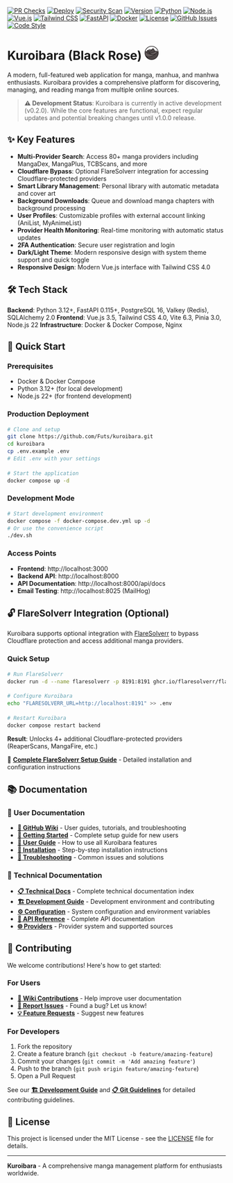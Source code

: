 [![PR Checks](https://github.com/Futs/kuroibara/actions/workflows/pr-checks.yml/badge.svg)](https://github.com/Futs/kuroibara/actions/workflows/pr-checks.yml)
[![Deploy](https://github.com/Futs/kuroibara/actions/workflows/deploy.yml/badge.svg)](https://github.com/Futs/kuroibara/actions/workflows/deploy.yml)
[![Security Scan](https://github.com/Futs/kuroibara/actions/workflows/security-scan.yml/badge.svg)](https://github.com/Futs/kuroibara/actions/workflows/security-scan.yml)
[![Version](https://img.shields.io/badge/version-0.2.0-blue.svg)](https://github.com/Futs/kuroibara/releases)
[![Python](https://img.shields.io/badge/python-3.12+-blue.svg)](https://www.python.org/)
[![Node.js](https://img.shields.io/badge/node.js-22-green.svg)](https://nodejs.org/)
[![Vue.js](https://img.shields.io/badge/vue.js-3.5.13-4FC08D.svg)](https://vuejs.org/)
[![Tailwind CSS](https://img.shields.io/badge/tailwind-4.0.0-38B2AC.svg)](https://tailwindcss.com/)
[![FastAPI](https://img.shields.io/badge/fastapi-0.115+-009688.svg)](https://fastapi.tiangolo.com/)
[![Docker](https://img.shields.io/badge/docker-ready-2496ED.svg)](https://www.docker.com/)
[![License](https://img.shields.io/badge/license-MIT-green.svg)](LICENSE)
[![GitHub Issues](https://img.shields.io/github/issues/Futs/kuroibara.svg)](https://github.com/Futs/kuroibara/issues)
[![Code Style](https://img.shields.io/badge/code%20style-black-000000.svg)](https://github.com/psf/black)

# Kuroibara (Black Rose) <img src="frontend/app/public/assets/logo/logo.png" alt="Kuroibara Logo" width="32" height="32">

A modern, full-featured web application for manga, manhua, and manhwa enthusiasts. Kuroibara provides a comprehensive platform for discovering, managing, and reading manga from multiple online sources.

> **⚠️ Development Status**: Kuroibara is currently in active development (v0.2.0). While the core features are functional, expect regular updates and potential breaking changes until v1.0.0 release.

## ✨ Key Features

- **Multi-Provider Search**: Access 80+ manga providers including MangaDex, MangaPlus, TCBScans, and more
- **Cloudflare Bypass**: Optional FlareSolverr integration for accessing Cloudflare-protected providers
- **Smart Library Management**: Personal library with automatic metadata and cover art
- **Background Downloads**: Queue and download manga chapters with background processing
- **User Profiles**: Customizable profiles with external account linking (AniList, MyAnimeList)
- **Provider Health Monitoring**: Real-time monitoring with automatic status updates
- **2FA Authentication**: Secure user registration and login
- **Dark/Light Theme**: Modern responsive design with system theme support and quick toggle
- **Responsive Design**: Modern Vue.js interface with Tailwind CSS 4.0

## 🛠️ Tech Stack

**Backend**: Python 3.12+, FastAPI 0.115+, PostgreSQL 16, Valkey (Redis), SQLAlchemy 2.0
**Frontend**: Vue.js 3.5, Tailwind CSS 4.0, Vite 6.3, Pinia 3.0, Node.js 22
**Infrastructure**: Docker & Docker Compose, Nginx

## 🚀 Quick Start

### Prerequisites
- Docker & Docker Compose
- Python 3.12+ (for local development)
- Node.js 22+ (for frontend development)

### Production Deployment
```bash
# Clone and setup
git clone https://github.com/Futs/kuroibara.git
cd kuroibara
cp .env.example .env
# Edit .env with your settings

# Start the application
docker compose up -d
```

### Development Mode
```bash
# Start development environment
docker compose -f docker-compose.dev.yml up -d
# Or use the convenience script
./dev.sh
```

### Access Points
- **Frontend**: http://localhost:3000
- **Backend API**: http://localhost:8000
- **API Documentation**: http://localhost:8000/api/docs
- **Email Testing**: http://localhost:8025 (MailHog)

## 🔓 FlareSolverr Integration (Optional)

Kuroibara supports optional integration with [FlareSolverr](https://github.com/FlareSolverr/FlareSolverr) to bypass Cloudflare protection and access additional manga providers.

### Quick Setup
```bash
# Run FlareSolverr
docker run -d --name flaresolverr -p 8191:8191 ghcr.io/flaresolverr/flaresolverr:latest

# Configure Kuroibara
echo "FLARESOLVERR_URL=http://localhost:8191" >> .env

# Restart Kuroibara
docker compose restart backend
```

**Result**: Unlocks 4+ additional Cloudflare-protected providers (ReaperScans, MangaFire, etc.)

📖 **[Complete FlareSolverr Setup Guide](docs/FLARESOLVERR_SETUP.md)** - Detailed installation and configuration instructions

## 📚 Documentation

### 📖 **User Documentation**
- **[📖 GitHub Wiki](https://github.com/Futs/kuroibara/wiki)** - User guides, tutorials, and troubleshooting
- **[🚀 Getting Started](https://github.com/Futs/kuroibara/wiki/Getting-Started)** - Complete setup guide for new users
- **[📱 User Guide](https://github.com/Futs/kuroibara/wiki/User-Guide)** - How to use all Kuroibara features
- **[🔧 Installation](https://github.com/Futs/kuroibara/wiki/Installation)** - Step-by-step installation instructions
- **[🐛 Troubleshooting](https://github.com/Futs/kuroibara/wiki/Troubleshooting)** - Common issues and solutions

### 🔧 **Technical Documentation**
- **[📋 Technical Docs](docs/README.md)** - Complete technical documentation index
- **[🏗️ Development Guide](docs/DEVELOPMENT.md)** - Development environment and contributing
- **[⚙️ Configuration](docs/CONFIGURATION.md)** - System configuration and environment variables
- **[🔌 API Reference](docs/API_REFERENCE.md)** - Complete API documentation
- **[🌐 Providers](docs/PROVIDERS.md)** - Provider system and supported sources

## 🤝 Contributing

We welcome contributions! Here's how to get started:

### **For Users**
- **[📖 Wiki Contributions](https://github.com/Futs/kuroibara/wiki/Contributing-Wiki)** - Help improve user documentation
- **[🐛 Report Issues](https://github.com/Futs/kuroibara/issues/new)** - Found a bug? Let us know!
- **[💡 Feature Requests](https://github.com/Futs/kuroibara/issues/new)** - Suggest new features

### **For Developers**
1. Fork the repository
2. Create a feature branch (`git checkout -b feature/amazing-feature`)
3. Commit your changes (`git commit -m 'Add amazing feature'`)
4. Push to the branch (`git push origin feature/amazing-feature`)
5. Open a Pull Request

See our **[🏗️ Development Guide](docs/DEVELOPMENT.md)** and **[📋 Git Guidelines](docs/GIT_GUIDELINES.md)** for detailed contributing guidelines.

## 📄 License

This project is licensed under the MIT License - see the [LICENSE](LICENSE) file for details.

---

**Kuroibara** - A comprehensive manga management platform for enthusiasts worldwide.
